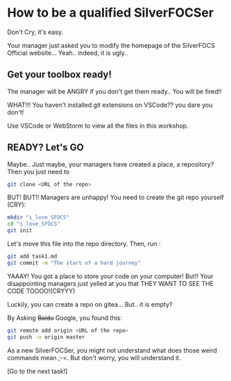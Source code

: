 # How to be a qualified SilverFOCSer
Don't Cry, it's easy.

Your manager just asked you to modify the homepage of the SilverFOCS Official website... Yeah.. indeed, it is ugly.. 

## Get your toolbox ready!
The manager will be ANGRY if you don't get them ready.. You will be fired!!

WHAT!!! You haven't installed git extensions on VSCode?? you dare you don't!

Use VSCode or WebStorm to view all the files in this workshop.

## READY? Let's GO

Maybe.. Just maybe, your managers have created a place, a repository? Then you just need to 
```bash
git clone <URL of the repo>
```
BUT! BUT!! Managers are unhappy! You need to create the git repo yourself (CRY):
```bash
mkdir "i_love_SFOCS"
cd "i_love_SFOCS"
git init
```
Let's move this file into the repo directory. Then, run :
```bash
git add task1.md
git commit -m "The start of a hard journey"
```

YAAAY! You got a place to store your code on your computer! But!! Your disappointing managers just yelled at you that THEY WANT TO SEE THE CODE TOOOO!(CRYYY)

Luckily, you can create a repo on gitea... But.. it is empty?

By Asking ~~Baidu~~ Google, you found this:
```bash
git remote add origin <URL of the repo>
git push -u origin master
```

As a new SilverFOCSer, you might not understand what does those weird commands mean ;-<. But don't worry, you will understand it.

[Go to the next task!]
